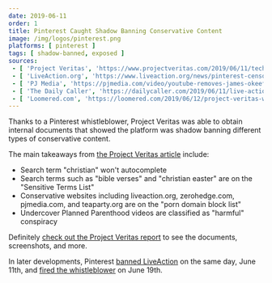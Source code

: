 ```yaml
---
date: 2019-06-11
order: 1
title: Pinterest Caught Shadow Banning Conservative Content
image: /img/logos/pinterest.png
platforms: [ pinterest ]
tags: [ shadow-banned, exposed ]
sources:
 - [ 'Project Veritas', 'https://www.projectveritas.com/2019/06/11/tech-insider-blows-whistle-on-how-pinterest-listed-top-pro-life-site-as-porn-bible-verses-censored/' ]
 - [ 'LiveAction.org', 'https://www.liveaction.org/news/pinterest-censors-live-action-labeling-content-porn/' ]
 - [ 'PJ Media', 'https://pjmedia.com/video/youtube-removes-james-okeefe-and-tim-pooles-pinterest-videos-due-to-privacy-claims-from-a-third-party/' ]
 - [ 'The Daily Caller', 'https://dailycaller.com/2019/06/11/live-action-pinterest-porn/' ]
 - [ 'Loomered.com', 'https://loomered.com/2019/06/12/project-veritas-whistleblower-proves-pinterest-censored-top-pro-life-site-as-pornography/' ]
---
```


Thanks to a Pinterest whistleblower, Project Veritas was able to obtain internal documents that showed the platform was shadow banning different types of conservative content.

The main takeaways from [the Project Veritas article](https://www.projectveritas.com/2019/06/11/tech-insider-blows-whistle-on-how-pinterest-listed-top-pro-life-site-as-porn-bible-verses-censored/) include:
* Search term "christian" won't autocomplete
* Search terms such as "bible verses" and "christian easter" are on the "Sensitive Terms List"
* Conservative websites including liveaction.org, zerohedge.com, pjmedia.com, and teaparty.org are on the "porn domain block list"
* Undercover Planned Parenthood videos are classified as "harmful" conspiracy

Definitely [check out the Project Veritas report](https://www.projectveritas.com/2019/06/11/tech-insider-blows-whistle-on-how-pinterest-listed-top-pro-life-site-as-porn-bible-verses-censored/) to see the documents, screenshots, and more.

In later developments, Pinterest [banned LiveAction](/events/pinterest-bans-live-action/) on the same day, June 11th, and [fired the whistleblower](/events/pinterest-fires-eric-cochran/) on June 19th.
